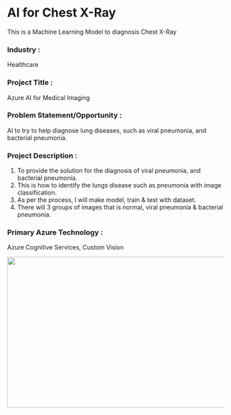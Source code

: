 # AI for Chest X-Ray

This is a Machine Learning Model to diagnosis Chest X-Ray

### Industry :
Healthcare


### Project Title :
Azure AI for Medical Imaging


### Problem Statement/Opportunity :
 AI to try to help diagnose lung diseases, such as viral pneumonia, and bacterial pneumonia.


### Project Description :
1. To provide the solution for the diagnosis of viral pneumonia, and bacterial pneumonia.
2. This is how to identify the lungs disease such as pneumonia with image classification.
3. As per the process, I will make model, train & test with dataset.
4. There will 3 groups of images that is normal, viral pneumonia & bacterial pneumonia.


### Primary Azure Technology :
Azure Cognitive Services, Custom Vision


<a href="https://futurereadytalent.in/"><p align= "center"><img src="https://github.com/lokeshkgautam/AI for Chest X-Ray/blob/5ae1e52f4f4236d8ca92ea9189794835ce087467/FRT.jpeg" width="700" height= "350"></p></a> 
